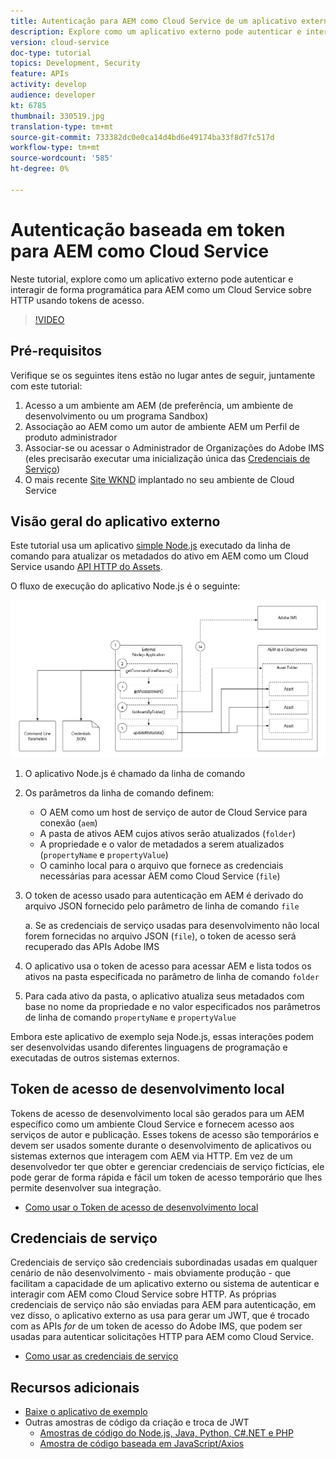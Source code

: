 ```yaml
---
title: Autenticação para AEM como Cloud Service de um aplicativo externo
description: Explore como um aplicativo externo pode autenticar e interagir de forma programática com AEM como um Cloud Service por HTTP usando Tokens de acesso de desenvolvimento local e credenciais de serviço.
version: cloud-service
doc-type: tutorial
topics: Development, Security
feature: APIs
activity: develop
audience: developer
kt: 6785
thumbnail: 330519.jpg
translation-type: tm+mt
source-git-commit: 733382dc0e0ca14d4bd6e49174ba33f8d7fc517d
workflow-type: tm+mt
source-wordcount: '585'
ht-degree: 0%

---
```



# Autenticação baseada em token para AEM como Cloud Service

Neste tutorial, explore como um aplicativo externo pode autenticar e interagir de forma programática para AEM como um Cloud Service sobre HTTP usando tokens de acesso.

>[!VIDEO](https://video.tv.adobe.com/v/330519/?quality=12&learn=on)

## Pré-requisitos

Verifique se os seguintes itens estão no lugar antes de seguir, juntamente com este tutorial:

1. Acesso a um ambiente am AEM (de preferência, um ambiente de desenvolvimento ou um programa Sandbox)
1. Associação ao AEM como um autor de ambiente AEM um Perfil de produto administrador
1. Associar-se ou acessar o Administrador de Organizações do Adobe IMS (eles precisarão executar uma inicialização única das [Credenciais de Serviço](./service-credentials.md))
1. O mais recente [Site WKND](https://github.com/adobe/aem-guides-wknd) implantado no seu ambiente de Cloud Service

## Visão geral do aplicativo externo

Este tutorial usa um aplicativo [simple Node.js](./assets/aem-guides_token-authentication-external-application.zip) executado da linha de comando para atualizar os metadados do ativo em AEM como um Cloud Service usando [API HTTP do Assets](https://experienceleague.adobe.com/docs/experience-manager-cloud-service/assets/admin/mac-api-assets.html).

O fluxo de execução do aplicativo Node.js é o seguinte:

![Aplicativo externo](./assets/overview/external-application.png)

1. O aplicativo Node.js é chamado da linha de comando
1. Os parâmetros da linha de comando definem:
   + O AEM como um host de serviço de autor de Cloud Service para conexão (`aem`)
   + A pasta de ativos AEM cujos ativos serão atualizados (`folder`)
   + A propriedade e o valor de metadados a serem atualizados (`propertyName` e `propertyValue`)
   + O caminho local para o arquivo que fornece as credenciais necessárias para acessar AEM como Cloud Service (`file`)
1. O token de acesso usado para autenticação em AEM é derivado do arquivo JSON fornecido pelo parâmetro de linha de comando `file`

   a. Se as credenciais de serviço usadas para desenvolvimento não local forem fornecidas no arquivo JSON (`file`), o token de acesso será recuperado das APIs Adobe IMS
1. O aplicativo usa o token de acesso para acessar AEM e lista todos os ativos na pasta especificada no parâmetro de linha de comando `folder`
1. Para cada ativo da pasta, o aplicativo atualiza seus metadados com base no nome da propriedade e no valor especificados nos parâmetros de linha de comando `propertyName` e `propertyValue`

Embora este aplicativo de exemplo seja Node.js, essas interações podem ser desenvolvidas usando diferentes linguagens de programação e executadas de outros sistemas externos.

## Token de acesso de desenvolvimento local

Tokens de acesso de desenvolvimento local são gerados para um AEM específico como um ambiente Cloud Service e fornecem acesso aos serviços de autor e publicação.  Esses tokens de acesso são temporários e devem ser usados somente durante o desenvolvimento de aplicativos ou sistemas externos que interagem com AEM via HTTP. Em vez de um desenvolvedor ter que obter e gerenciar credenciais de serviço fictícias, ele pode gerar de forma rápida e fácil um token de acesso temporário que lhes permite desenvolver sua integração.

+ [Como usar o Token de acesso de desenvolvimento local](./local-development-access-token.md)

## Credenciais de serviço

Credenciais de serviço são credenciais subordinadas usadas em qualquer cenário de não desenvolvimento - mais obviamente produção - que facilitam a capacidade de um aplicativo externo ou sistema de autenticar e interagir com AEM como Cloud Service sobre HTTP. As próprias credenciais de serviço não são enviadas para AEM para autenticação, em vez disso, o aplicativo externo as usa para gerar um JWT, que é trocado com as APIs _for_ de um token de acesso do Adobe IMS, que podem ser usadas para autenticar solicitações HTTP para AEM como Cloud Service.

+ [Como usar as credenciais de serviço](./service-credentials.md)

## Recursos adicionais

+ [Baixe o aplicativo de exemplo](./assets/aem-guides_token-authentication-external-application.zip)
+ Outras amostras de código da criação e troca de JWT
   + [Amostras de código do Node.js, Java, Python, C#.NET e PHP](https://www.adobe.io/authentication/auth-methods.html#!AdobeDocs/adobeio-auth/master/JWT/samples/samples.md)
   + [Amostra de código baseada em JavaScript/Axios](https://github.com/adobe/aemcs-api-client-lib)
